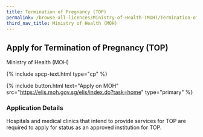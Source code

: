 ```yaml
---
title: Termination of Pregnancy (TOP)
permalink: /browse-all-licences/Ministry-of-Health-(MOH)/Termination-of-Pregnancy-(TOP)
third_nav_title: Ministry of Health (MOH)
---
```


## Apply for Termination of Pregnancy (TOP)

Ministry of Health (MOH)

{% include spcp-text.html type="cp" %}

{% include button.html text="Apply on MOH" src="https://elis.moh.gov.sg/elis/index.do?task=home" type="primary" %}

<H3>Application Details</H3>

<p>Hospitals and medical clinics that intend to provide services for TOP are required to apply for status as an approved institution for TOP.</p>

